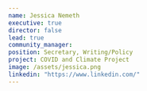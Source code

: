 ```yaml
---
name: Jessica Nemeth
executive: true
director: false
lead: true
community_manager:   
position: Secretary, Writing/Policy
project: COVID and Climate Project
image: /assets/jessica.png
linkedin: "https://www.linkedin.com/"
---
```

